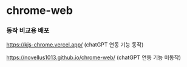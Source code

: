 # chrome-web

### 동작 비교용 배포
https://kjs-chrome.vercel.app/ (chatGPT 연동 기능 동작)

https://novellus1013.github.io/chrome-web/ (chatGPT 연동 기능 미동작)

